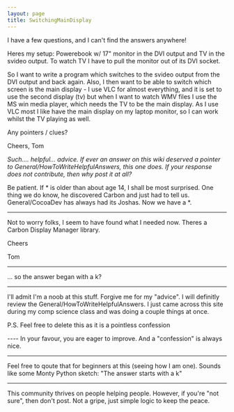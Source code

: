 ```yaml
---
layout: page
title: SwitchingMainDisplay
---
```




I have a few questions, and I can't find the answers anywhere!

Heres my setup:  Powerebook w/ 17" monitor in the DVI output and TV in the svideo output.  To watch TV I have to pull the monitor out of its DVI socket.

So I want to write a program which switches to the svideo output from the DVI output and back again.  Also, I then want to be able to switch which screen is the main display - I use VLC for almost everything, and it is set to use the second display (tv) but when I want to watch WMV files I use the MS win media player, which needs the TV to be the main display.  As I use VLC most I like have the main display on my laptop monitor, so I can work whilst the TV playing as well.

Any pointers / clues?

Cheers,  Tom


*Such.... helpful... advice. If ever an answer on this wiki deserved a pointer to General/HowToWriteHelpfulAnswers, this one does. If your response does not contribute, then why post it at all?*

Be patient. If * is older than about age 14, I shall be most surprised. One thing we do know, he discovered Carbon and just had to tell us. General/CocoaDev has always had its Joshas. Now we have a *.

----

Not to worry folks, I seem to have found what I needed now.  Theres a Carbon Display Manager library.

Cheers

Tom

----

... so the answer began with a k?

----

I'll admit I'm a noob at this stuff. Forgive me for my "advice". I will definitly review the General/HowToWriteHelpfulAnswers. I just came across this site during my comp science class and was doing a couple things at once.

P.S. Feel free to delete this as it is a pointless confession

---- In your favour, you are eager to improve. And a "confession" is always nice.

----

Feel free to qoute that for beginners at this (seeing how I am one). Sounds like some Monty Python sketch: "The answer starts with a k"

----

This community thrives on people helping people. However, if you're "not sure", then don't post. Not a gripe, just simple logic to keep the peace.
